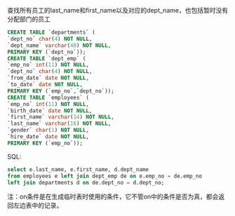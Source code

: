 查找所有员工的last_name和first_name以及对应的dept_name，也包括暂时没有分配部门的员工
```sql
CREATE TABLE `departments` (
`dept_no` char(4) NOT NULL,
`dept_name` varchar(40) NOT NULL,
PRIMARY KEY (`dept_no`));
CREATE TABLE `dept_emp` (
`emp_no` int(11) NOT NULL,
`dept_no` char(4) NOT NULL,
`from_date` date NOT NULL,
`to_date` date NOT NULL,
PRIMARY KEY (`emp_no`,`dept_no`));
CREATE TABLE `employees` (
`emp_no` int(11) NOT NULL,
`birth_date` date NOT NULL,
`first_name` varchar(14) NOT NULL,
`last_name` varchar(16) NOT NULL,
`gender` char(1) NOT NULL,
`hire_date` date NOT NULL,
PRIMARY KEY (`emp_no`));
```

SQL:
```sql
select e.last_name, e.first_name, d.dept_name
from employees e left join dept_emp de on e.emp_no = de.emp_no
left join departments d on de.dept_no = d.dept_no;
```

注：on条件是在生成临时表时使用的条件，它不管on中的条件是否为真，都会返回左边表中的记录。
